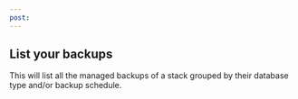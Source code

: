 ```yaml
---
post: 
---
```


## List your backups

This will list all the 
managed backups
 of a stack grouped by their database type and/or backup schedule.

